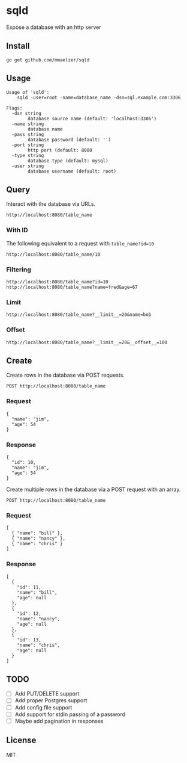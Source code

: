 sqld
====

Expose a database with an http server

Install
-------
```
go get github.com/mmaelzer/sqld
```

Usage
-----
```
Usage of 'sqld':
	sqld -user=root -name=database_name -dsn=sql.example.com:3306

Flags:
  -dsn string
    	database source name (default: 'localhost:3306')
  -name string
    	database name
  -pass string
    	database password (default: '')
  -port string
    	http port (default: 8080
  -type string
    	database type (default: mysql)
  -user string
    	database username (default: root)
```

Query
-----
Interact with the database via URLs.
```
http://localhost:8080/table_name
```

### With ID
The following equivalent to a request with `table_name?id=10`
```
http://localhost:8080/table_name/10
```

### Filtering
```
http://localhost:8080/table_name?id=10
http://localhost:8080/table_name?name=fred&age=67
```
### Limit
```
http://localhost:8080/table_name?__limit__=20&name=bob
```

### Offset
```
http://localhost:8080/table_name?__limit__=20&__offset__=100
```

Create
------
Create rows in the database via POST requests.
```
POST http://localhost:8080/table_name
```
### Request
```
{
  "name": "jim",
  "age": 54
}
```

### Response
```
{
  "id": 10,
  "name": "jim",
  "age": 54
}
```

Create multiple rows in the database via a POST request with an array.
```
POST http://localhost:8080/table_name
```
### Request
```
[
  { "name": "bill" },
  { "name": "nancy" },
  { "name": "chris" }
]
```
### Response
```
[
  {
    "id": 11,
    "name": "bill",
    "age": null
  },
  {
    "id": 12,
    "name": "nancy",
    "age": null
  },
  {
    "id": 13,
    "name": "chris",
    "age": null
  }
]
```

TODO
----
- [ ] Add PUT/DELETE support
- [ ] Add proper Postgres support
- [ ] Add config file support
- [ ] Add support for stdin passing of a password
- [ ] Maybe add pagination in responses

License
-------
MIT
